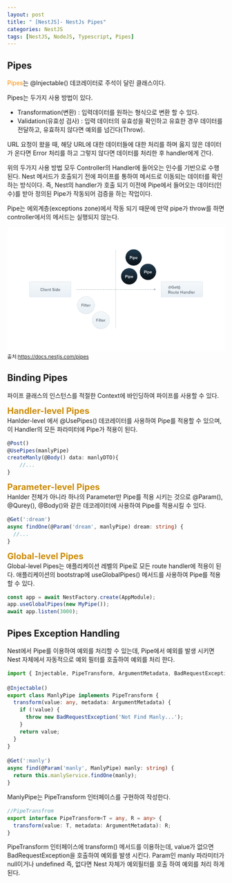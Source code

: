 ```yaml
---
layout: post
title: " [NestJS]- NestJs Pipes"
categories: NestJS
tags: [NestJS, NodeJS, Typescript, Pipes]
---
```


## Pipes

<span style = "color:#FF8C00">Pipes</span>는 @Injectable() 데코레이터로 주석이 달린 클래스이다.

Pipes는 두가지 사용 방법이 있다.

- Transformation(변환) : 입력데이터를 원하는 형식으로 변환 할 수 있다.
- Validation(유효성 검사) : 입력 데이터의 유효성을 확인하고 유효한 경우 데이터를 전달하고, 유효하지 않다면 예외를 넘긴다(Throw).

URL 요청이 왔을 때, 해당 URL에 대한 데이터들에 대한 처리를 하며 옳지 않은 데이터가 온다면 Error 처리를 하고 그렇지 않다면 데이터를 처리한 후 handler에게 간다.

위의 두가지 사용 방법 모두 Controller의 Handler에 들어오는 인수를 기반으로 수행된다. Nest 메서드가 호출되기 전에 파이프를 통하여 메서드로 이동되는 데이터를 확인하는 방식이다.
즉, Nest의 handler가 호출 되기 이전에 Pipe에서 들어오는 데이터(인수)를 받아 정의된 Pipe가 작동되어 검증을 하는 작업이다.

Pipe는 에외계층(exceptions zone)에서 작동 되기 때문에 만약 pipe가 throw를 하면 controller에서의 메서드는 실행되지 않는다.

![NestJs](/assets/images/Pipe_1.png)
<small>출처:<https://docs.nestjs.com/pipes></small>

## Binding Pipes

파이프 클래스의 인스턴스를 적절한 Context에 바인딩하여 파이프를 사용할 수 있다.

<span style = "font-weight:bold;font-size:20px;color:#CC8C00">Handler-level Pipes</span><br/>
Hanlder-level 에서 @UsePipes() 데코레이터를 사용하여 Pipe를 적용할 수 있으며, 이 Handler의 모든 파라미터에 Pipe가 적용이 된다.

```typescript
@Post()
@UsePipes(manlyPipe)
createManly(@Body() data: manlyDTO){
    //...
}
```

<span style = "font-weight:bold;font-size:20px;color:#CC8C00">Parameter-level Pipes</span><br/>
Hanlder 전체가 아니라 하나의 Parameter만 Pipe를 적용 시키는 것으로 @Param(), @Qurey(), @Body()와 같은 데코레이터에 사용하여 Pipe를 적용시킬 수 있다.

```typescript
@Get(':dream')
async findOne(@Param('dream', manlyPipe) dream: string) {
  //...
}
```

<span style = "font-weight:bold;font-size:20px;color:#CC8C00">Global-level Pipes</span><br/>
Global-level Pipes는 애플리케이션 레벨의 Pipe로 모든 route handler에 적용이 된다. 애플리케이션의 bootstrap에 useGlobalPipes() 메서드를 사용하여 Pipe를 적용할 수 있다.

```typescript
const app = await NestFactory.create(AppModule);
app.useGlobalPipes(new MyPipe());
await app.listen(3000);
```

## Pipes Exception Handling

Nest에서 Pipe를 이용하여 예외를 처리할 수 있는데, Pipe에서 예외를 발생 시키면 Nest 자체에서 자동적으로 예외 필터를 호출하여 예외를 처리 한다.

```typescript
import { Injectable, PipeTransform, ArgumentMetadata, BadRequestException } from '@nestjs/common';

@Injectable()
export class ManlyPipe implements PipeTransform {
  transform(value: any, metadata: ArgumentMetadata) {
    if (!value) {
      throw new BadRequestException('Not Find Manly...');
    }
    return value;
  }
}

@Get(':manly')
async find(@Param('manly', ManlyPipe) manly: string) {
  return this.manlyService.findOne(manly);
}
```

ManlyPipe는 PipeTransform 인터페이스를 구현하여 작성한다.

```typescript
//PipeTransfrom
export interface PipeTransform<T = any, R = any> {
  transform(value: T, metadata: ArgumentMetadata): R;
}
```

PipeTransform 인터페이스에 transform() 메서드를 이용하는데, value가 없으면 BadRequestException을 호출하여 예외를 발생 시킨다.
Param인 manly 파라미터가 null이거나 undefined 즉, 없다면 Nest 자체가 예외필터를 호출 하여 예외를 처리 하게 된다.
